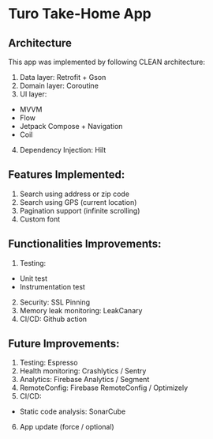 # Turo Take-Home App

## Architecture

This app was implemented by following CLEAN architecture:

1. Data layer: Retrofit + Gson
2. Domain layer: Coroutine
3. UI layer:
* MVVM
* Flow
* Jetpack Compose + Navigation
* Coil
4. Dependency Injection: Hilt

## Features Implemented:
1. Search using address or zip code
2. Search using GPS (current location)
3. Pagination support (infinite scrolling)
4. Custom font

## Functionalities Improvements:
1. Testing: 
* Unit test
* Instrumentation test
2. Security: SSL Pinning
3. Memory leak monitoring: LeakCanary
4. CI/CD: Github action

## Future Improvements:
1. Testing: Espresso
2. Health monitoring: Crashlytics / Sentry
3. Analytics: Firebase Analytics / Segment
4. RemoteConfig: Firebase RemoteConfig / Optimizely
5. CI/CD:
* Static code analysis: SonarCube
6. App update (force / optional)
  
